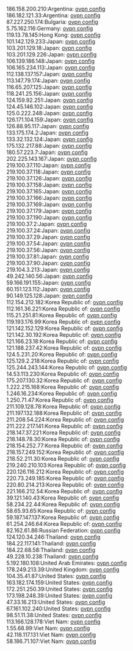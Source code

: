 186.158.200.210:Argentina: [ovpn config](vpn/186_158_200_210.ovpn)  
186.182.121.33:Argentina: [ovpn config](vpn/186_182_121_33.ovpn)  
87.227.250.174:Bulgaria: [ovpn config](vpn/87_227_250_174.ovpn)  
5.75.162.116:Germany: [ovpn config](vpn/5_75_162_116.ovpn)  
119.13.78.145:Hong Kong: [ovpn config](vpn/119_13_78_145.ovpn)  
101.142.129.233:Japan: [ovpn config](vpn/101_142_129_233.ovpn)  
103.201.129.18:Japan: [ovpn config](vpn/103_201_129_18.ovpn)  
103.201.129.226:Japan: [ovpn config](vpn/103_201_129_226.ovpn)  
106.139.186.148:Japan: [ovpn config](vpn/106_139_186_148.ovpn)  
106.165.234.113:Japan: [ovpn config](vpn/106_165_234_113.ovpn)  
112.138.137.157:Japan: [ovpn config](vpn/112_138_137_157.ovpn)  
113.147.79.174:Japan: [ovpn config](vpn/113_147_79_174.ovpn)  
116.65.207.125:Japan: [ovpn config](vpn/116_65_207_125.ovpn)  
118.241.25.156:Japan: [ovpn config](vpn/118_241_25_156.ovpn)  
124.159.92.251:Japan: [ovpn config](vpn/124_159_92_251.ovpn)  
124.45.146.102:Japan: [ovpn config](vpn/124_45_146_102.ovpn)  
125.0.222.248:Japan: [ovpn config](vpn/125_0_222_248.ovpn)  
126.171.104.159:Japan: [ovpn config](vpn/126_171_104_159.ovpn)  
126.88.95.117:Japan: [ovpn config](vpn/126_88_95_117.ovpn)  
133.175.174.2:Japan: [ovpn config](vpn/133_175_174_2.ovpn)  
133.32.132.124:Japan: [ovpn config](vpn/133_32_132_124.ovpn)  
175.132.217.88:Japan: [ovpn config](vpn/175_132_217_88.ovpn)  
180.57.223.7:Japan: [ovpn config](vpn/180_57_223_7.ovpn)  
202.225.143.167:Japan: [ovpn config](vpn/202_225_143_167.ovpn)  
219.100.37.110:Japan: [ovpn config](vpn/219_100_37_110.ovpn)  
219.100.37.118:Japan: [ovpn config](vpn/219_100_37_118.ovpn)  
219.100.37.126:Japan: [ovpn config](vpn/219_100_37_126.ovpn)  
219.100.37.158:Japan: [ovpn config](vpn/219_100_37_158.ovpn)  
219.100.37.165:Japan: [ovpn config](vpn/219_100_37_165.ovpn)  
219.100.37.166:Japan: [ovpn config](vpn/219_100_37_166.ovpn)  
219.100.37.169:Japan: [ovpn config](vpn/219_100_37_169.ovpn)  
219.100.37.179:Japan: [ovpn config](vpn/219_100_37_179.ovpn)  
219.100.37.190:Japan: [ovpn config](vpn/219_100_37_190.ovpn)  
219.100.37.2:Japan: [ovpn config](vpn/219_100_37_2.ovpn)  
219.100.37.24:Japan: [ovpn config](vpn/219_100_37_24.ovpn)  
219.100.37.29:Japan: [ovpn config](vpn/219_100_37_29.ovpn)  
219.100.37.54:Japan: [ovpn config](vpn/219_100_37_54.ovpn)  
219.100.37.56:Japan: [ovpn config](vpn/219_100_37_56.ovpn)  
219.100.37.81:Japan: [ovpn config](vpn/219_100_37_81.ovpn)  
219.100.37.90:Japan: [ovpn config](vpn/219_100_37_90.ovpn)  
219.104.3.213:Japan: [ovpn config](vpn/219_104_3_213.ovpn)  
49.242.140.56:Japan: [ovpn config](vpn/49_242_140_56.ovpn)  
59.166.191.155:Japan: [ovpn config](vpn/59_166_191_155.ovpn)  
60.151.123.112:Japan: [ovpn config](vpn/60_151_123_112.ovpn)  
90.149.125.128:Japan: [ovpn config](vpn/90_149_125_128.ovpn)  
112.154.212.182:Korea Republic of: [ovpn config](vpn/112_154_212_182.ovpn)  
112.161.36.221:Korea Republic of: [ovpn config](vpn/112_161_36_221.ovpn)  
115.21.251.81:Korea Republic of: [ovpn config](vpn/115_21_251_81.ovpn)  
119.193.176.99:Korea Republic of: [ovpn config](vpn/119_193_176_99.ovpn)  
121.142.152.129:Korea Republic of: [ovpn config](vpn/121_142_152_129.ovpn)  
121.142.30.192:Korea Republic of: [ovpn config](vpn/121_142_30_192.ovpn)  
121.166.23.18:Korea Republic of: [ovpn config](vpn/121_166_23_18.ovpn)  
121.188.237.42:Korea Republic of: [ovpn config](vpn/121_188_237_42.ovpn)  
124.5.231.20:Korea Republic of: [ovpn config](vpn/124_5_231_20.ovpn)  
125.129.2.218:Korea Republic of: [ovpn config](vpn/125_129_2_218.ovpn)  
125.244.243.144:Korea Republic of: [ovpn config](vpn/125_244_243_144.ovpn)  
14.53.113.230:Korea Republic of: [ovpn config](vpn/14_53_113_230.ovpn)  
175.207.130.32:Korea Republic of: [ovpn config](vpn/175_207_130_32.ovpn)  
1.222.215.168:Korea Republic of: [ovpn config](vpn/1_222_215_168.ovpn)  
1.246.16.234:Korea Republic of: [ovpn config](vpn/1_246_16_234.ovpn)  
1.250.71.47:Korea Republic of: [ovpn config](vpn/1_250_71_47.ovpn)  
211.109.128.78:Korea Republic of: [ovpn config](vpn/211_109_128_78.ovpn)  
211.197.132.188:Korea Republic of: [ovpn config](vpn/211_197_132_188.ovpn)  
211.208.54.224:Korea Republic of: [ovpn config](vpn/211_208_54_224.ovpn)  
211.222.217.141:Korea Republic of: [ovpn config](vpn/211_222_217_141.ovpn)  
218.147.37.221:Korea Republic of: [ovpn config](vpn/218_147_37_221.ovpn)  
218.148.78.30:Korea Republic of: [ovpn config](vpn/218_148_78_30.ovpn)  
218.154.252.77:Korea Republic of: [ovpn config](vpn/218_154_252_77.ovpn)  
218.157.249.152:Korea Republic of: [ovpn config](vpn/218_157_249_152.ovpn)  
218.52.211.30:Korea Republic of: [ovpn config](vpn/218_52_211_30.ovpn)  
219.240.210.103:Korea Republic of: [ovpn config](vpn/219_240_210_103.ovpn)  
220.126.116.212:Korea Republic of: [ovpn config](vpn/220_126_116_212.ovpn)  
220.73.249.185:Korea Republic of: [ovpn config](vpn/220_73_249_185.ovpn)  
220.80.214.213:Korea Republic of: [ovpn config](vpn/220_80_214_213.ovpn)  
221.166.212.54:Korea Republic of: [ovpn config](vpn/221_166_212_54.ovpn)  
39.121.140.43:Korea Republic of: [ovpn config](vpn/39_121_140_43.ovpn)  
58.234.22.44:Korea Republic of: [ovpn config](vpn/58_234_22_44.ovpn)  
58.65.93.65:Korea Republic of: [ovpn config](vpn/58_65_93_65.ovpn)  
59.187.147.137:Korea Republic of: [ovpn config](vpn/59_187_147_137.ovpn)  
61.254.246.64:Korea Republic of: [ovpn config](vpn/61_254_246_64.ovpn)  
82.162.61.86:Russian Federation: [ovpn config](vpn/82_162_61_86.ovpn)  
124.120.34.246:Thailand: [ovpn config](vpn/124_120_34_246.ovpn)  
184.22.117.141:Thailand: [ovpn config](vpn/184_22_117_141.ovpn)  
184.22.68.58:Thailand: [ovpn config](vpn/184_22_68_58.ovpn)  
49.228.10.238:Thailand: [ovpn config](vpn/49_228_10_238.ovpn)  
5.192.180.108:United Arab Emirates: [ovpn config](vpn/5_192_180_108.ovpn)  
178.249.213.39:United Kingdom: [ovpn config](vpn/178_249_213_39.ovpn)  
104.35.41.87:United States: [ovpn config](vpn/104_35_41_87.ovpn)  
163.182.174.159:United States: [ovpn config](vpn/163_182_174_159.ovpn)  
172.251.250.39:United States: [ovpn config](vpn/172_251_250_39.ovpn)  
173.198.248.39:United States: [ovpn config](vpn/173_198_248_39.ovpn)  
47.33.16.213:United States: [ovpn config](vpn/47_33_16_213.ovpn)  
67.161.102.240:United States: [ovpn config](vpn/67_161_102_240.ovpn)  
98.51.11.38:United States: [ovpn config](vpn/98_51_11_38.ovpn)  
113.166.128.178:Viet Nam: [ovpn config](vpn/113_166_128_178.ovpn)  
1.55.68.99:Viet Nam: [ovpn config](vpn/1_55_68_99.ovpn)  
42.118.117.131:Viet Nam: [ovpn config](vpn/42_118_117_131.ovpn)  
58.186.71.107:Viet Nam: [ovpn config](vpn/58_186_71_107.ovpn)  
